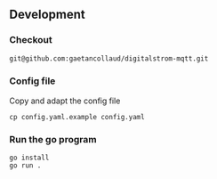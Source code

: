 ## Development

### Checkout

``` bash
git@github.com:gaetancollaud/digitalstrom-mqtt.git
```

### Config file
Copy and adapt the config file

```shell
cp config.yaml.example config.yaml
```

### Run the go program

```shell
go install
go run .
```

